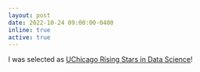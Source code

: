 ```yaml
---
layout: post
date: 2022-10-24 09:00:00-0400
inline: true
active: true
---
```

I was selected as [UChicago Rising Stars in Data Science](https://datascience.uchicago.edu/rising-stars/)!